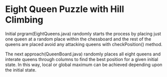 # Eight Queen Puzzle with Hill Climbing 

Initial prgram(EightQueens.java) randomly starts the process by placing just one queen at a random place within the chessboard and the rest of the queens are placed avoid any attacking queens with checkPosition() method.

The next approach(QueenBoard.java) randomly places all eight queens and interate queens through columns to find the best position for a given initial state. In this way, local or global maximum can be achieved depending upon the initial state. 
